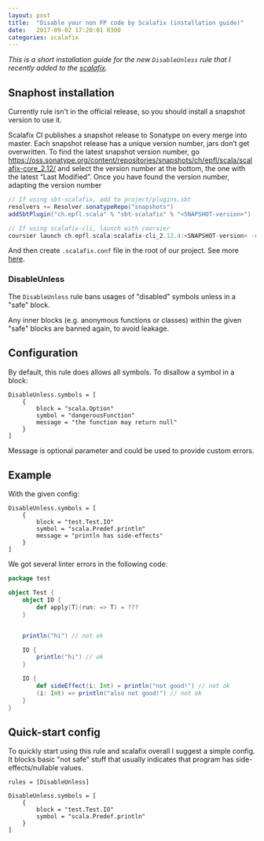 ```yaml
---
layout: post
title:  "Disable your non FP code by Scalafix (installation guide)"
date:   2017-09-02 17:20:01 0300
categories: scalafix
---
```


_This is a short installation guide for the new `DisableUnless` rule that I recently added to the [scalafix](https://scalacenter.github.io/scalafix/)._

## Snaphost installation 
Currently rule isn't in the official release, so you should install a snapshot version to use it. 

Scalafix CI publishes a snapshot release to Sonatype on every merge into master. Each snapshot release has a unique version number, jars don’t get overwritten. To find the latest snapshot version number, go <https://oss.sonatype.org/content/repositories/snapshots/ch/epfl/scala/scalafix-core_2.12/> and select the version number at the bottom, the one with the latest “Last Modified”. Once you have found the version number, adapting the version number

```sbt
// If using sbt-scalafix, add to project/plugins.sbt
resolvers += Resolver.sonatypeRepo("snapshots")
addSbtPlugin("ch.epfl.scala" % "sbt-scalafix" % "<SNAPSHOT-version>")

// If using scalafix-cli, launch with coursier
coursier launch ch.epfl.scala:scalafix-cli_2.12.4:<SNAPSHOT-version> -r sonatype:snapshots --main scalafix.cli.Cli -- --help
```

And then create `.scalafix.conf` file in the root of our project. See more [here](https://scalacenter.github.io/scalafix/docs/users/configuration).

### DisableUnless
The `DisableUnless` rule bans usages of "disabled" symbols unless in a "safe" block. 
 
Any inner blocks (e.g. anonymous functions or classes) 
within the given "safe" blocks are banned again, to avoid leakage. 

## Configuration

By default, this rule does allows all symbols. To disallow a symbol in a block:
```
DisableUnless.symbols = [
    {
        block = "scala.Option"
        symbol = "dangerousFunction"
        message = "the function may return null"
    }
]
```
Message is optional parameter and could be used to provide custom errors. 

## Example
With the given config:
```
DisableUnless.symbols = [
    {
        block = "test.Test.IO"
        symbol = "scala.Predef.println"
        message = "println has side-effects"
    }
]
```

We got several linter errors in the following code:
```scala
package test

object Test {
    object IO {
        def apply[T](run: => T) = ???
    }


    println("hi") // not ok

    IO {
        println("hi") // ok
    }

    IO {
        def sideEffect(i: Int) = println("not good!") // not ok
        (i: Int) => println("also not good!") // not ok
    }
}
```

## Quick-start config
To quickly start using this rule and scalafix overall I suggest a simple config. 
It blocks basic "not safe" stuff that usually indicates that program has side-effects/nullable values. 

```
rules = [DisableUnless]

DisableUnless.symbols = [
    {
        block = "test.Test.IO"
        symbol = "scala.Predef.println"
    }
]
```